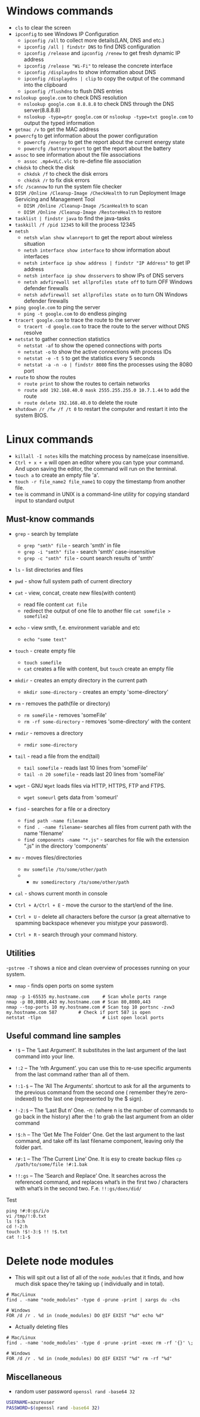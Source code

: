 # Windows commands

* `cls` to clear the screen
* `ipconfig` to see Windows IP Configuration
  * `ipconfig /all` to collect more details(LAN, DNS and etc.)
  * `ipconfig /all | findstr DNS` to find DNS configuration
  * `ipconfig /release` and `ipconfig /renew` to get fresh dynamic IP address
  * `ipconfig /release "Wi-Fi"` to release the concrete interface
  * `ipconfig /displaydns` to show information about DNS
  * `ipconfig /displaydns | clip` to copy the output of the command into the clipboard
  * `ipconfig /flushdns` to flush DNS entries 
* `nslookup google.com` to check DNS resolution
  * `nslookup google.com 8.8.8.8` to check DNS through the DNS server(8.8.8.8)
  * `nslookup -type=ptr google.com` or `nslookup -type=txt google.com` to output the typed information
* `getmac /v` to get the MAC address
* `powercfg` to get information about the power configuration 
  * `powercfg /energy` to get the report about the current energy state
  * `powercfg /batteryreport` to get the report about the battery
* `assoc` to see information about the file associations 
  * `assoc .mp4=VLC.vlc` to re-define file association
* `chkdsk` to check the disk
  * `chkdsk /f` to check the disk errors
  * `chkdsk /r` to fix disk errors
* `sfc /scannow` to run the system file checker 
* `DISM /Online /Cleanup-Image /CheckHealth` to run Deployment Image Servicing and Management Tool
  * `DISM /Online /Cleanup-Image /ScanHealth` to scan 
  * `DISM /Online /Cleanup-Image /RestoreHealth` to restore
* `tasklist | findstr java` to find the java-tasks
* `taskkill /f /pid 12345` to kill the process 12345
* `netsh`
  * `netsh wlan show wlanreport` to get the report about wireless situation
  * `netsh interface show interface` to show information about interfaces
  * `netsh interface ip show address | findstr "IP Address"` to get IP address
  * `netsh interface ip show dnsservers` to show IPs of DNS servers
  * `netsh advfirewall set allprofiles state off` to turn OFF Windows defender firewalls
  * `netsh advfirewall set allprofiles state on` to turn ON Windows defender firewalls
* `ping google.com` to ping the server
  * `ping -t google.com` to do endless pinging
* `tracert google.com` to trace the route to the server
  * `tracert -d google.com` to trace the route to the server without DNS resolve
* `netstat` to gather connection statistics
  * `netstat -af` to show the opened connections with ports
  * `netstat -o` to show the active connections with process IDs
  * `netstat -e -t 5` to get the statistics every 5 seconds
  * `netstat -a -n -o | findstr 8080` fins the processes using the  8080 port
* `route` to show the routes
  * `route print` to show the routes to certain networks
  * `route add 192.168.40.0 mask 2555.255.255.0 10.7.1.44` to add the route
  * `route delete 192.168.40.0` to delete the route
* `shutdown /r /fw /f /t 0` to restart the computer and restart it into the system BIOS.


# Linux commands

* `killall -I notes`  kills the matching process by name(case insensitive.
* `Ctrl + x + e` will open an editor where you can type your command. And upon saving the editor, the command will run
  on the terminal.
* `touch a` to create an empty file 'a'.
* `touch -r file_name2 file_name1`  to copy the timestamp from another file.
* `tee` is command in UNIX is a command-line utility for copying standard input to standard output

## Must-know commands

- `grep` - search by template

    - `grep "smth" file` - search 'smth' in file
    - `grep -i "smth" file` - search 'smth' case-insensitive
    - `grep -c "smth" file` - count search results of 'smth'

- `ls` - list directories and files

- `pwd` - show full system path of current directory

- `cat` - view, concat, create new files(with content)

    - read file content `cat file`
    - redirect the output of one file to another file `cat somefile > somefile2`

- `echo` - view smth, f.e. environment variable and etc

    - `echo "some text"`

- `touch` - create empty file

    - `touch somefile`
    - `cat` creates a file with content, but `touch` create an empty file

- `mkdir` - creates an empty directory in the current path

    - `mkdir some-directory` - creates an empty 'some-directory'

- `rm` - removes the path(file or directory)
    - `rm someFile` - removes 'someFile'
    - `rm -rf some-directory` - removes 'some-directory' with the content

- `rmdir` - removes a directory

    - `rmdir some-directory`

- `tail` - read a file from the end(tail)

    - `tail somefile` - reads last 10 lines from 'someFile'
    - `tail -n 20 somefile` - reads last 20 lines from 'someFile'

- `wget` - GNU `Wget` loads files via HTTP, HTTPS, FTP and FTPS.

    - `wget someurl` gets data from 'someurl'

- `find` - searches for a file or a directory

    - `find path -name filename`
    - `find . -name filename`- searches all files from current path with the name 'filename'
    - `find components -name "*.js"` - searches for file wih the extension ".js" in the directory 'components'

- `mv` - moves files/directories

    - `mv somefile /to/some/other/path`
    -
        - `mv somedirectory /to/some/other/path`

- `cal` - shows current month in console

- `Ctrl + A/Ctrl + E` - move the cursor to the start/end of the line.

- `Ctrl + U` - delete all characters before the cursor (a great alternative to spamming backspace whenever you mistype
  your password).

- `Ctrl + R` - search through your command history.

## Utilities

-`pstree -T` shows a nice and clean overview of processes running on your system.

- `nmap` - finds open ports on some system

```batch
nmap -p 1-65535 my.hostname.com     # Scan whole ports range
nmap -p 80,8080,443 my.hostname.com # Scan 80,8080,443 
nmap --top-ports 10 my.hostname.com # Scan top 10 portsnc -zvw3 my.hostname.com 587        # Check if port 587 is open
netstat -tlpn                       # List open local ports
```

## Useful command line samples

- `!$` – The ‘Last Argument’. It substitutes in the last argument of the last command into your line.

- `!:2` – The ‘nth Argument’. you can use this to re-use specific arguments from the last command rather than all of
  them.

- `!:1-$` – The ‘All The Arguments’. shortcut to ask for all the arguments to the previous command from the second one (
  remember they’re zero-indexed) to the last one (represented by the \$ sign).

- `!-2:$` – The ‘Last But n‘ One. -n: (where n is the number of commands to go back in the history) after the ! to grab
  the last argument from an older command

- `!$:h` – The ‘Get Me The Folder’ One. Get the last argument to the last command, and take off its last filename
  component, leaving only the folder part.

- `!#:1` – The ‘The Current Line’ One. It is esy to create backup files `cp /path/to/some/file !#:1.bak`

- `!!:gs` – The ‘Search and Replace’ One. It searches across the referenced command, and replaces what’s in the first
  two / characters with what’s in the second two. F.e. `!!:gs/does/did/`

Test

```
ping !#:0:gs/i/o
vi /tmp/!:0.txt
ls !$:h
cd !-2:h
touch !$!-3:$ !! !$.txt
cat !:1-$
```

# Delete node modules

* This will spit out a list of all of the `node_modules` that it finds, and how much disk space they’re taking up (
  individually and in total).

```
# Mac/Linux
find . -name "node_modules" -type d -prune -print | xargs du -chs

# Windows
FOR /d /r . %d in (node_modules) DO @IF EXIST "%d" echo %d"
```

* Actually deleting files

```
# Mac/Linux
find . -name 'node_modules' -type d -prune -print -exec rm -rf '{}' \;

# Windows
FOR /d /r . %d in (node_modules) DO @IF EXIST "%d" rm -rf "%d"
```

## Miscellaneous

* random user password `openssl rand -base64 32`

```bash
USERNAME=azureuser
PASSWORD=$(openssl rand -base64 32)
```